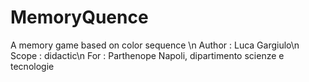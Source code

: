 # MemoryQuence
A memory game based on color sequence \n
Author : Luca Gargiulo\n
Scope : didactic\n
For : Parthenope Napoli, dipartimento scienze e tecnologie
